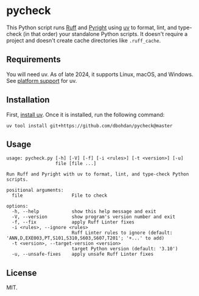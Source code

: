 # pycheck

This Python script runs
[Ruff](https://github.com/astral-sh/uv)
and
[Pyright](https://github.com/microsoft/pyright)
using
[uv](https://github.com/astral-sh/uv)
to format, lint, and type-check (in that order) your standalone Python scripts.
It doesn't require a project and doesn't create cache directories like `.ruff_cache`.

## Requirements

You will need uv.
As of late 2024, it supports Linux, macOS, and Windows.
See [platform support](https://docs.astral.sh/uv/reference/policies/platforms/) for uv.

## Installation

First, [install uv](https://github.com/astral-sh/uv#installation).
Once it is installed, run the following command:

```shell
uv tool install git+https://github.com/dbohdan/pycheck@master
```

## Usage

```none
usage: pycheck.py [-h] [-V] [-f] [-i <rules>] [-t <version>] [-u]
                  file [file ...]

Run Ruff and Pyright with uv to format, lint, and type-check Python scripts.

positional arguments:
  file                  File to check

options:
  -h, --help            show this help message and exit
  -V, --version         show program's version number and exit
  -f, --fix             apply Ruff Linter fixes
  -i <rules>, --ignore <rules>
                        Ruff Linter rules to ignore (default:
'ANN,D,EXE003,PT,S101,S310,S603,S607,T201'; '+...' to add)
  -t <version>, --target-version <version>
                        target Python version (default: '3.10')
  -u, --unsafe-fixes    apply unsafe Ruff Linter fixes
```

## License

MIT.
